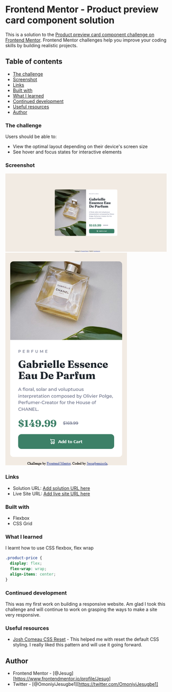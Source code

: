 # Frontend Mentor - Product preview card component solution

This is a solution to the [Product preview card component challenge on Frontend Mentor](https://www.frontendmentor.io/challenges/product-preview-card-component-GO7UmttRfa). Frontend Mentor challenges help you improve your coding skills by building realistic projects. 

## Table of contents

  - [The challenge](#the-challenge)
  - [Screenshot](#screenshot)
  - [Links](#links)
  - [Built with](#built-with)
  - [What I learned](#what-i-learned)
  - [Continued development](#continued-development)
  - [Useful resources](#useful-resources)
  - [Author](#author)



### The challenge

Users should be able to:

- View the optimal layout depending on their device's screen size
- See hover and focus states for interactive elements

### Screenshot

![Desktop Design](images/Screenshot1.png)
![Mobile Design](images/Screenshot2.png)

### Links

- Solution URL: [Add solution URL here](https://your-solution-url.com)
- Live Site URL: [Add live site URL here](https://your-live-site-url.com)


### Built with

- Flexbox
- CSS Grid

### What I learned

I learnt how to use CSS flexbox, flex wrap

```css
.product-price {
  display: flex;
  flex-wrap: wrap;
  align-items: center;
}
```

### Continued development

This was my first work on building a responsive website. Am glad I took this challenge and will continue to work on grasping the ways to make a site very responsive.


### Useful resources

- [Josh Comeau CSS Reset](https://www.joshwcomeau.com/css/custom-css-reset/) - This helped me with reset the default CSS styling. I really liked this pattern and will use it going forward.


## Author

- Frontend Mentor - [@Jesug][https://www.frontendmentor.io/profile/Jesug]
- Twitter - [@OmoniyiJesugbe1][https://twitter.com/OmoniyiJesugbe1]




